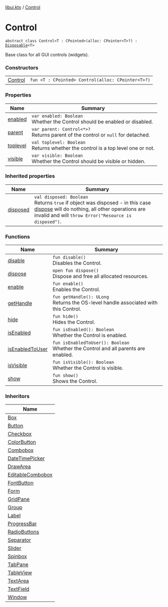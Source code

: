 [libui.ktx](../README.md) / [Control](README.md)

# Control

`abstract class Control<T : CPointed>(alloc: CPointer<T>?) : `[`Disposable`](../-disposable/README.md)`<T> `

Base class for all GUI controls (widgets).

### Constructors

| | |
|---|---|
| [Control](-control.md) | `fun <T : CPointed> Control(alloc: CPointer<T>?)` |

### Properties

| Name | Summary |
|---|---|
| [enabled](enabled.md) | `var enabled: Boolean`<br>Whether the Control should be enabled or disabled. |
| [parent](parent.md) | `var parent: Control<*>?`<br>Returns parent of the control or `null` for detached. |
| [toplevel](toplevel.md) | `val toplevel: Boolean`<br>Returns whether the control is a top level one or not. |
| [visible](visible.md) | `var visible: Boolean`<br>Whether the Control should be visible or hidden. |

### Inherited properties

| Name | Summary |
|---|---|
| [disposed](../-disposable/disposed.md) | `val disposed: Boolean`<br>Returns `true` if object was disposed - in this case [dispose](../-disposable/dispose.md) will do nothing, all other operations are invalid and will `throw Error("Resource is disposed")`. |

### Functions

| Name | Summary |
|---|---|
| [disable](disable.md) | `fun disable()`<br>Disables the Control. |
| [dispose](dispose.md) | `open fun dispose()`<br>Dispose and free all allocated resources. |
| [enable](enable.md) | `fun enable()`<br>Enables the Control. |
| [getHandle](get-handle.md) | `fun getHandle(): ULong`<br>Returns the OS-level handle associated with this Control. |
| [hide](hide.md) | `fun hide()`<br>Hides the Control. |
| [isEnabled](is-enabled.md) | `fun isEnabled(): Boolean`<br>Whether the Control is enabled. |
| [isEnabledToUser](is-enabled-to-user.md) | `fun isEnabledToUser(): Boolean`<br>Whether the Control and all parents are enabled. |
| [isVisible](is-visible.md) | `fun isVisible(): Boolean`<br>Whether the Control is visible. |
| [show](show.md) | `fun show()`<br>Shows the Control. |

### Inheritors

| Name |
|---|
| [Box](../-box/README.md) |
| [Button](../-button/README.md) |
| [Checkbox](../-checkbox/README.md) |
| [ColorButton](../-color-button/README.md) |
| [Combobox](../-combobox/README.md) |
| [DateTimePicker](../-date-time-picker/README.md) |
| [DrawArea](../-draw-area/README.md) |
| [EditableCombobox](../-editable-combobox/README.md) |
| [FontButton](../-font-button/README.md) |
| [Form](../-form/README.md) |
| [GridPane](../-grid-pane/README.md) |
| [Group](../-group/README.md) |
| [Label](../-label/README.md) |
| [ProgressBar](../-progress-bar/README.md) |
| [RadioButtons](../-radio-buttons/README.md) |
| [Separator](../-separator/README.md) |
| [Slider](../-slider/README.md) |
| [Spinbox](../-spinbox/README.md) |
| [TabPane](../-tab-pane/README.md) |
| [TableView](../-table-view/README.md) |
| [TextArea](../-text-area/README.md) |
| [TextField](../-text-field/README.md) |
| [Window](../-window/README.md) |
